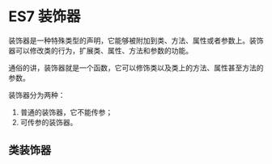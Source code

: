 # ES7 装饰器

装饰器是一种特殊类型的声明，它能够被附加到类、方法、属性或者参数上。装饰器可以修改类的行为，扩展类、属性、方法和参数的功能。  

通俗的讲，装饰器就是一个函数，它可以修饰类以及类上的方法、属性甚至方法的参数。   

装饰器分为两种：  

1. 普通的装饰器，它不能传参；
2. 可传参的装饰器。  

## 类装饰器

